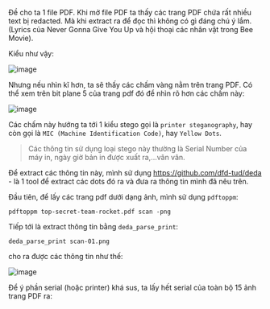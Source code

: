 Đề cho ta 1 file PDF. Khi mở file PDF ta thấy các trang PDF chứa rất nhiều text bị redacted. Mà khi extract ra để đọc thì không có gì đáng chú ý lắm. (Lyrics của Never Gonna Give You Up và hội thoại các nhân vật trong Bee Movie).

Kiểu như vậy:

![image](https://user-images.githubusercontent.com/113530029/235313428-eea57fff-753e-444b-97d2-41619e4aba2f.png)

Nhưng nếu nhìn kĩ hơn, ta sẽ thấy các chấm vàng nằm trên trang PDF. Có thể xem trên bit plane 5 của trang pdf đó để nhìn rõ hơn các chấm này:

![image](https://user-images.githubusercontent.com/113530029/235314015-1313971c-697b-478c-95d8-2f7770960b06.png)

Các chấm này hướng ta tới 1 kiểu stego gọi là `printer steganography`, hay còn gọi là `MIC (Machine Identification Code)`, hay `Yellow Dots`.

> Các thông tin sử dụng loại stego này thường là Serial Number của máy in, ngày giờ bản in được xuất ra,...vân vân.

Để extract các thông tin này, mình sử dụng https://github.com/dfd-tud/deda - là 1 tool để extract các dots đó ra và đưa ra thông tin mình đã nêu trên.

Đầu tiên, để lấy các trang pdf dưới dạng ảnh, mình sử dụng `pdftoppm`:

`pdftoppm top-secret-team-rocket.pdf scan -png`

Tiếp tới là extract thông tin bằng `deda_parse_print`:

`deda_parse_print scan-01.png`

cho ra được các thông tin như thế:

![image](https://user-images.githubusercontent.com/113530029/235314655-d8305211-9f9a-40aa-a643-8bad5ab434b0.png)

Để ý phần serial (hoặc printer) khá sus, ta lấy hết serial của toàn bộ 15 ảnh trang PDF ra:

